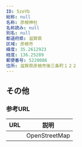 ```yaml
---
ID: 5zoYb
総称: null
名称: 彦根神社
名称読み: null
別名: null
都道府県: 滋賀県
区域: 彦根市
緯度: 35.2612923
経度: 136.25289
郵便番号: 5220086
住所: 滋賀県彦根市後三条町１２２
---
```


## その他

### 参考URL

| URL | 説明          |
| --- | ------------- |
|     | OpenStreetMap |
